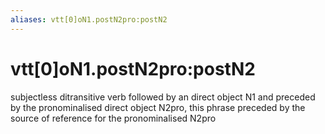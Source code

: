 ```yaml
---
aliases: vtt[0]oN1.postN2pro:postN2
---
```

# vtt[0]oN1.postN2pro:postN2

subjectless ditransitive verb followed by an direct object N1 and preceded by the pronominalised direct object N2pro, this phrase preceded by the source of reference for the pronominalised N2pro